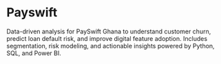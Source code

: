 # Payswift
Data-driven analysis for PaySwift Ghana to understand customer churn, predict loan default risk, and improve digital feature adoption. Includes segmentation, risk modeling, and actionable insights powered by Python, SQL, and Power BI.
